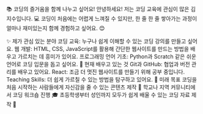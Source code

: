 📚 코딩의 즐거움을 함께 나누고 싶어요!
안녕하세요! 저는 코딩 교육에 관심이 많은 김지수입니다. 💻
코딩이 처음에는 어렵게 느껴질 수 있지만, 한 줄 한 줄 쌓아가는 과정이 얼마나 재미있는지 함께 경험하고 싶어요. 😊

✨ 제가 관심 있는 분야
코딩 교육: 누구나 쉽게 이해할 수 있는 코딩 강의를 만들고 싶어요.
웹 개발: HTML, CSS, JavaScript를 활용해 간단한 웹사이트를 만드는 방법을 배우고 가르치는 데 흥미가 있어요.
프로그래밍 언어 기초: Python과 Scratch 같은 쉬운 언어로 코딩 입문을 돕고 싶어요.
🌱 현재 배우고 있는 것
Git과 GitHub: 협업과 버전 관리를 배우고 있어요.
React: 조금 더 멋진 웹사이트를 만들기 위해 공부 중입니다.
Teaching Skills: 더 쉽게 가르칠 수 있는 방법을 탐구하고 있어요.
🚀 미래 목표
코딩을 처음 시작하는 사람들에게 자신감을 줄 수 있는 콘텐츠 제작 🌟
학교나 지역 커뮤니티에서 코딩 워크숍 진행 🎓
초등학생부터 성인까지 모두가 쉽게 배울 수 있는 코딩 자료 제작 📘
